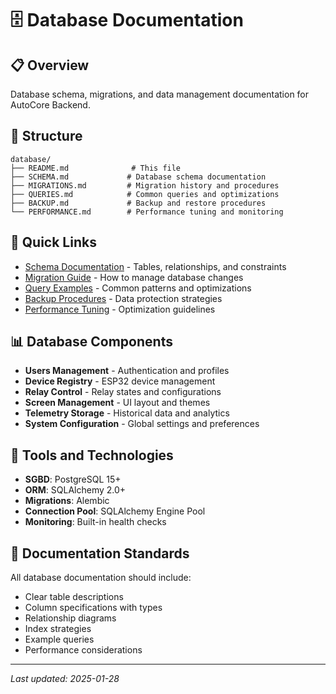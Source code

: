 # 🗄️ Database Documentation

## 📋 Overview
Database schema, migrations, and data management documentation for AutoCore Backend.

## 📁 Structure
```
database/
├── README.md              # This file
├── SCHEMA.md             # Database schema documentation  
├── MIGRATIONS.md         # Migration history and procedures
├── QUERIES.md            # Common queries and optimizations
├── BACKUP.md             # Backup and restore procedures
└── PERFORMANCE.md        # Performance tuning and monitoring
```

## 🚀 Quick Links
- [Schema Documentation](./SCHEMA.md) - Tables, relationships, and constraints
- [Migration Guide](./MIGRATIONS.md) - How to manage database changes
- [Query Examples](./QUERIES.md) - Common patterns and optimizations
- [Backup Procedures](./BACKUP.md) - Data protection strategies
- [Performance Tuning](./PERFORMANCE.md) - Optimization guidelines

## 📊 Database Components
- **Users Management** - Authentication and profiles
- **Device Registry** - ESP32 device management
- **Relay Control** - Relay states and configurations
- **Screen Management** - UI layout and themes
- **Telemetry Storage** - Historical data and analytics
- **System Configuration** - Global settings and preferences

## 🔧 Tools and Technologies
- **SGBD**: PostgreSQL 15+
- **ORM**: SQLAlchemy 2.0+
- **Migrations**: Alembic
- **Connection Pool**: SQLAlchemy Engine Pool
- **Monitoring**: Built-in health checks

## 📝 Documentation Standards
All database documentation should include:
- Clear table descriptions
- Column specifications with types
- Relationship diagrams
- Index strategies
- Example queries
- Performance considerations

---
*Last updated: 2025-01-28*